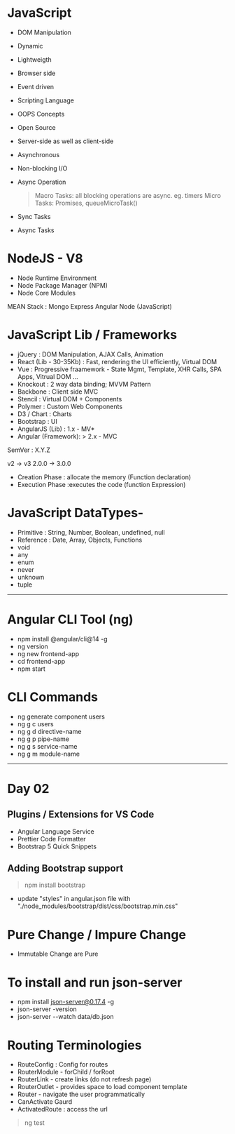 # JavaScript

- DOM Manipulation
- Dynamic
- Lightweigth
- Browser side
- Event driven
- Scripting Language
- OOPS Concepts
- Open Source
- Server-side as well as client-side
- Asynchronous
- Non-blocking I/O

- Async Operation

  > Macro Tasks: all blocking operations are async. eg. timers
  > Micro Tasks: Promises, queueMicroTask()

- Sync Tasks
- Async Tasks

# NodeJS - V8

- Node Runtime Environment
- Node Package Manager (NPM)
- Node Core Modules

MEAN Stack : Mongo Express Angular Node (JavaScript)

# JavaScript Lib / Frameworks

- jQuery : DOM Manipulation, AJAX Calls, Animation
- React (Lib - 30-35Kb) : Fast, rendering the UI efficiently, Virtual DOM
- Vue : Progressive fraamework - State Mgmt, Template, XHR Calls, SPA Apps, Vitrual DOM ...
- Knockout : 2 way data binding; MVVM Pattern
- Backbone : Client side MVC
- Stencil : Virtual DOM + Components
- Polymer : Custom Web Components
- D3 / Chart : Charts
- Bootstrap : UI
- AngularJS (Lib) : 1.x - MV\*
- Angular (Framework): > 2.x - MVC

SemVer : X.Y.Z

v2 -> v3
2.0.0 -> 3.0.0

- Creation Phase : allocate the memory (Function declaration)
- Execution Phase :executes the code (function Expression)

# JavaScript DataTypes-

- Primitive : String, Number, Boolean, undefined, null
- Reference : Date, Array, Objects, Functions
- void
- any
- enum
- never
- unknown
- tuple

---

# Angular CLI Tool (ng)

- npm install @angular/cli@14 -g
- ng version
- ng new frontend-app
- cd frontend-app
- npm start

# CLI Commands

- ng generate component users
- ng g c users
- ng g d directive-name
- ng g p pipe-name
- ng g s service-name
- ng g m module-name

---

# Day 02

## Plugins / Extensions for VS Code

- Angular Language Service
- Prettier Code Formatter
- Bootstrap 5 Quick Snippets

## Adding Bootstrap support

> npm install bootstrap

- update "styles" in angular.json file with "./node_modules/bootstrap/dist/css/bootstrap.min.css"

# Pure Change / Impure Change

- Immutable Change are Pure

# To install and run json-server

- npm install json-server@0.17.4 -g
- json-server -version
- json-server --watch data/db.json

# Routing Terminologies

- RouteConfig : Config for routes
- RouterModule - forChild / forRoot
- RouterLink - create links (do not refresh page)
- RouterOutlet - provides space to load component template
- Router - navigate the user programmatically
- CanActivate Gaurd
- ActivatedRoute : access the url

> ng test
